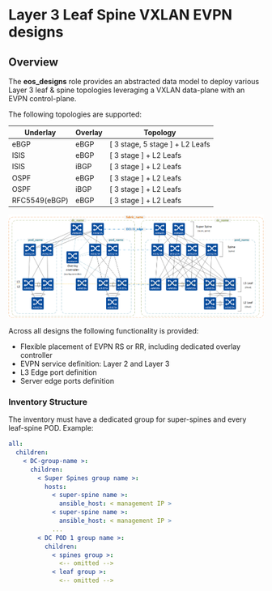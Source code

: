 # Layer 3 Leaf Spine VXLAN EVPN designs

## Overview

The **eos_designs** role provides an abstracted data model to deploy various Layer 3 leaf & spine topologies leveraging a VXLAN data-plane with an EVPN control-plane.

The following topologies are supported:

| Underlay | Overlay | Topology |
| -------- | ------- | ---------- |
| eBGP | eBGP | [ 3 stage, 5 stage ] + L2 Leafs |
| ISIS | eBGP | [ 3 stage ] + L2 Leafs |
| ISIS | iBGP | [ 3 stage ] + L2 Leafs |
| OSPF | eBGP | [ 3 stage ] + L2 Leafs |
| OSPF | iBGP | [ 3 stage ] + L2 Leafs |
| RFC5549(eBGP) | eBGP | [ 3 stage ] + L2 Leafs |

<div style="text-align:center">
  <img src="../../../media/topology.gif" />
</div>

Across all designs the following functionality is provided:

- Flexible placement of EVPN RS or RR, including dedicated overlay controller
- EVPN service definition: Layer 2 and Layer 3
- L3 Edge port definition
- Server edge ports definition

### Inventory Structure

The inventory must have a dedicated group for super-spines and every leaf-spine POD. Example:

```yaml
all:
  children:
    < DC-group-name >:
      children:
        < Super Spines group name >:
          hosts:
            < super-spine name >:
              ansible_host: < management IP >
            < super-spine name >:
              ansible_host: < management IP >
            ...
        < DC POD 1 group name >:
          children:
            < spines group >:
              <-- omitted -->
            < leaf group >:
              <-- omitted -->
```
